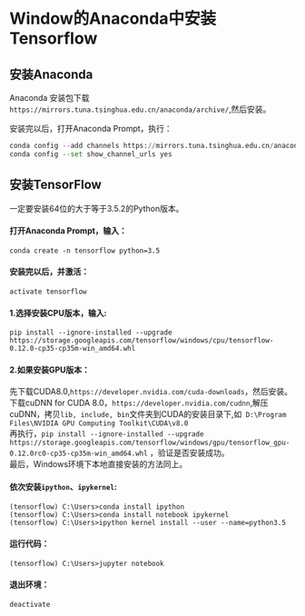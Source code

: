 # Window的Anaconda中安装Tensorflow

## 安装Anaconda

Anaconda 安装包下载`https://mirrors.tuna.tsinghua.edu.cn/anaconda/archive/`,然后安装。

安装完以后，打开Anaconda Prompt，执行：
```python
conda config --add channels https://mirrors.tuna.tsinghua.edu.cn/anaconda/pkgs/free/
conda config --set show_channel_urls yes
```


## 安装TensorFlow
一定要安装64位的大于等于3.5.2的Python版本。
#### 打开Anaconda Prompt，输入：
`conda create -n tensorflow python=3.5`

#### 安装完以后，并激活：
`activate tensorflow`

#### 1.选择安装CPU版本，输入:
```
pip install --ignore-installed --upgrade https://storage.googleapis.com/tensorflow/windows/cpu/tensorflow-0.12.0-cp35-cp35m-win_amd64.whl
```

#### 2.如果安装GPU版本：  
先下载CUDA8.0,`https://developer.nvidia.com/cuda-downloads`，然后安装。    
下载cuDNN for CUDA 8.0，`https://developer.nvidia.com/cudnn`,解压cuDNN，拷贝`lib, include, bin`文件夹到CUDA的安装目录下,如` D:\Program Files\NVIDIA GPU Computing Toolkit\CUDA\v8.0`    
再执行，`pip install --ignore-installed --upgrade https://storage.googleapis.com/tensorflow/windows/gpu/tensorflow_gpu-0.12.0rc0-cp35-cp35m-win_amd64.whl`  ，验证是否安装成功。  
最后，Windows环境下本地直接安装的方法同上。

#### 依次安装`ipython`、`ipykernel`:
```
(tensorflow) C:\Users>conda install ipython
(tensorflow) C:\Users>conda install notebook ipykernel
(tensorflow) C:\Users>ipython kernel install --user --name=python3.5
```
#### 运行代码：  
`(tensorflow) C:\Users>jupyter notebook`

#### 退出环境：
`deactivate`
